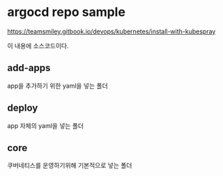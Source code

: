 # argocd repo sample

<https://teamsmiley.gitbook.io/devops/kubernetes/install-with-kubespray>

이 내용에 소스코드이다.

## add-apps

app을 추가하기 위한 yaml을 넣는 폴더

## deploy

app 자체의 yaml을 넣는 폴더

## core

쿠버네티스를 운영하기위해 기본적으로 넣는 폴더
